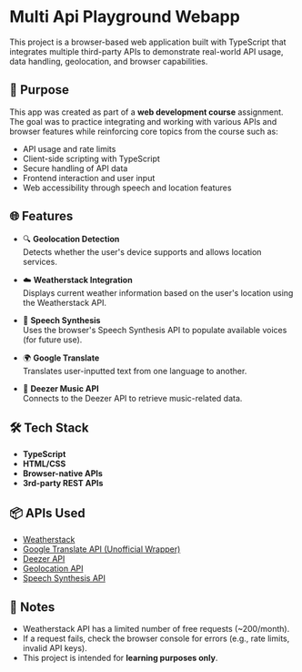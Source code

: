 # Multi Api Playground Webapp

This project is a browser-based web application built with TypeScript that integrates multiple third-party APIs to demonstrate real-world API usage, data handling, geolocation, and browser capabilities.

## 🧠 Purpose

This app was created as part of a **web development course** assignment. The goal was to practice integrating and working with various APIs and browser features while reinforcing core topics from the course such as:

- API usage and rate limits
- Client-side scripting with TypeScript
- Secure handling of API data
- Frontend interaction and user input
- Web accessibility through speech and location features

## 🌐 Features

- 🔍 **Geolocation Detection**  
  Detects whether the user's device supports and allows location services.

- ☁️ **Weatherstack Integration**  
  Displays current weather information based on the user's location using the Weatherstack API.

- 🎤 **Speech Synthesis**  
  Uses the browser's Speech Synthesis API to populate available voices (for future use).

- 🌍 **Google Translate**  
  Translates user-inputted text from one language to another.

- 🎵 **Deezer Music API**  
  Connects to the Deezer API to retrieve music-related data.

## 🛠️ Tech Stack

- **TypeScript**
- **HTML/CSS**
- **Browser-native APIs**
- **3rd-party REST APIs**

## 📦 APIs Used

- [Weatherstack](https://weatherstack.com/)
- [Google Translate API (Unofficial Wrapper)](https://cloud.google.com/translate)
- [Deezer API](https://developers.deezer.com/api)
- [Geolocation API](https://developer.mozilla.org/en-US/docs/Web/API/Geolocation_API)
- [Speech Synthesis API](https://developer.mozilla.org/en-US/docs/Web/API/SpeechSynthesis)

## 🚧 Notes

- Weatherstack API has a limited number of free requests (~200/month).
- If a request fails, check the browser console for errors (e.g., rate limits, invalid API keys).
- This project is intended for **learning purposes only**.
